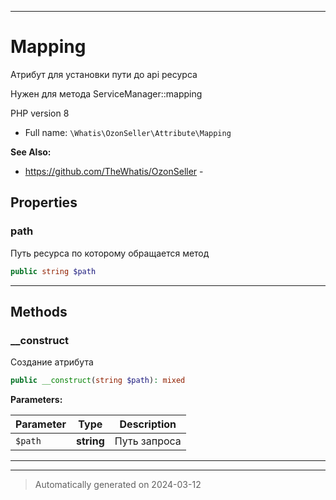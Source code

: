***

# Mapping

Атрибут для установки пути
до api ресурса

Нужен для метода
ServiceManager::mapping

PHP version 8

* Full name: `\Whatis\OzonSeller\Attribute\Mapping`

**See Also:**

* https://github.com/TheWhatis/OzonSeller - 



## Properties


### path

Путь ресурса по которому
обращается метод

```php
public string $path
```






***

## Methods


### __construct

Создание атрибута

```php
public __construct(string $path): mixed
```








**Parameters:**

| Parameter | Type | Description |
|-----------|------|-------------|
| `$path` | **string** | Путь запроса |





***


***
> Automatically generated on 2024-03-12
